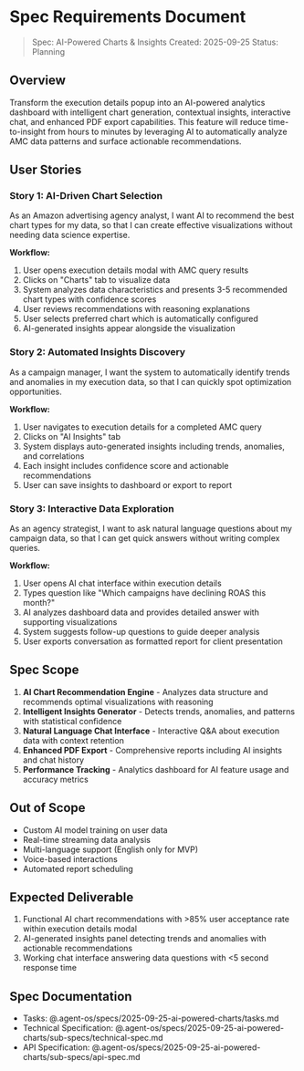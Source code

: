 # Spec Requirements Document

> Spec: AI-Powered Charts & Insights
> Created: 2025-09-25
> Status: Planning

## Overview

Transform the execution details popup into an AI-powered analytics dashboard with intelligent chart generation, contextual insights, interactive chat, and enhanced PDF export capabilities. This feature will reduce time-to-insight from hours to minutes by leveraging AI to automatically analyze AMC data patterns and surface actionable recommendations.

## User Stories

### Story 1: AI-Driven Chart Selection

As an Amazon advertising agency analyst, I want AI to recommend the best chart types for my data, so that I can create effective visualizations without needing data science expertise.

**Workflow:**
1. User opens execution details modal with AMC query results
2. Clicks on "Charts" tab to visualize data
3. System analyzes data characteristics and presents 3-5 recommended chart types with confidence scores
4. User reviews recommendations with reasoning explanations
5. User selects preferred chart which is automatically configured
6. AI-generated insights appear alongside the visualization

### Story 2: Automated Insights Discovery

As a campaign manager, I want the system to automatically identify trends and anomalies in my execution data, so that I can quickly spot optimization opportunities.

**Workflow:**
1. User navigates to execution details for a completed AMC query
2. Clicks on "AI Insights" tab
3. System displays auto-generated insights including trends, anomalies, and correlations
4. Each insight includes confidence score and actionable recommendations
5. User can save insights to dashboard or export to report

### Story 3: Interactive Data Exploration

As an agency strategist, I want to ask natural language questions about my campaign data, so that I can get quick answers without writing complex queries.

**Workflow:**
1. User opens AI chat interface within execution details
2. Types question like "Which campaigns have declining ROAS this month?"
3. AI analyzes dashboard data and provides detailed answer with supporting visualizations
4. System suggests follow-up questions to guide deeper analysis
5. User exports conversation as formatted report for client presentation

## Spec Scope

1. **AI Chart Recommendation Engine** - Analyzes data structure and recommends optimal visualizations with reasoning
2. **Intelligent Insights Generator** - Detects trends, anomalies, and patterns with statistical confidence
3. **Natural Language Chat Interface** - Interactive Q&A about execution data with context retention
4. **Enhanced PDF Export** - Comprehensive reports including AI insights and chat history
5. **Performance Tracking** - Analytics dashboard for AI feature usage and accuracy metrics

## Out of Scope

- Custom AI model training on user data
- Real-time streaming data analysis
- Multi-language support (English only for MVP)
- Voice-based interactions
- Automated report scheduling

## Expected Deliverable

1. Functional AI chart recommendations with >85% user acceptance rate within execution details modal
2. AI-generated insights panel detecting trends and anomalies with actionable recommendations
3. Working chat interface answering data questions with <5 second response time

## Spec Documentation

- Tasks: @.agent-os/specs/2025-09-25-ai-powered-charts/tasks.md
- Technical Specification: @.agent-os/specs/2025-09-25-ai-powered-charts/sub-specs/technical-spec.md
- API Specification: @.agent-os/specs/2025-09-25-ai-powered-charts/sub-specs/api-spec.md